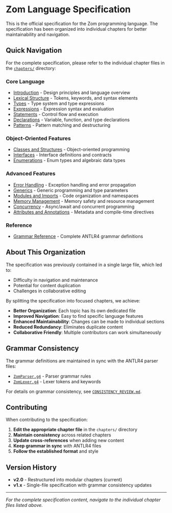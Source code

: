 # Zom Language Specification

This is the official specification for the Zom programming language. The specification has been organized into individual chapters for better maintainability and navigation.

## Quick Navigation

For the complete specification, please refer to the individual chapter files in the [`chapters/`](chapters/) directory:

### Core Language
- [Introduction](chapters/01-introduction.md) - Design principles and language overview
- [Lexical Structure](chapters/02-lexical-structure.md) - Tokens, keywords, and syntax elements
- [Types](chapters/03-types.md) - Type system and type expressions
- [Expressions](chapters/04-expressions.md) - Expression syntax and evaluation
- [Statements](chapters/05-statements.md) - Control flow and execution
- [Declarations](chapters/06-declarations.md) - Variable, function, and type declarations
- [Patterns](chapters/07-patterns.md) - Pattern matching and destructuring

### Object-Oriented Features
- [Classes and Structures](chapters/08-classes-and-structures.md) - Object-oriented programming
- [Interfaces](chapters/09-interfaces.md) - Interface definitions and contracts
- [Enumerations](chapters/10-enumerations.md) - Enum types and algebraic data types

### Advanced Features
- [Error Handling](chapters/11-error-handling.md) - Exception handling and error propagation
- [Generics](chapters/12-generics.md) - Generic programming and type parameters
- [Modules and Imports](chapters/13-modules-and-imports.md) - Code organization and namespaces
- [Memory Management](chapters/14-memory-management.md) - Memory safety and resource management
- [Concurrency](chapters/15-concurrency.md) - Async/await and concurrent programming
- [Attributes and Annotations](chapters/16-attributes-and-annotations.md) - Metadata and compile-time directives

### Reference
- [Grammar Reference](chapters/17-grammar-reference.md) - Complete ANTLR4 grammar definitions

## About This Organization

The specification was previously contained in a single large file, which led to:
- Difficulty in navigation and maintenance
- Potential for content duplication
- Challenges in collaborative editing

By splitting the specification into focused chapters, we achieve:
- **Better Organization**: Each topic has its own dedicated file
- **Improved Navigation**: Easy to find specific language features
- **Enhanced Maintainability**: Changes can be made to individual sections
- **Reduced Redundancy**: Eliminates duplicate content
- **Collaborative Friendly**: Multiple contributors can work simultaneously

## Grammar Consistency

The grammar definitions are maintained in sync with the ANTLR4 parser files:
- [`ZomParser.g4`](../../grammar/ZomParser.g4) - Parser grammar rules
- [`ZomLexer.g4`](../../grammar/ZomLexer.g4) - Lexer tokens and keywords

For details on grammar consistency, see [`CONSISTENCY_REVIEW.md`](CONSISTENCY_REVIEW.md).

## Contributing

When contributing to the specification:

1. **Edit the appropriate chapter file** in the `chapters/` directory
2. **Maintain consistency** across related chapters
3. **Update cross-references** when adding new content
4. **Keep grammar in sync** with ANTLR4 files
5. **Follow the established format** and style

## Version History

- **v2.0** - Restructured into modular chapters (current)
- **v1.x** - Single-file specification with grammar consistency updates

---

*For the complete specification content, navigate to the individual chapter files listed above.*
